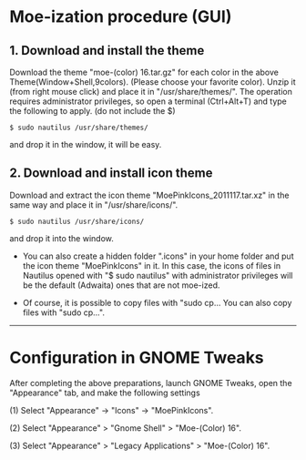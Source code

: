 # Moe-ization procedure (GUI)

## 1. Download and install the theme
Download the theme "moe-(color) 16.tar.gz" for each color in the above Theme(Window+Shell,9colors). (Please choose your favorite color). Unzip it (from right mouse click) and place it in "/usr/share/themes/". The operation requires administrator privileges, so open a terminal (Ctrl+Alt+T) and type the following to apply. (do not include the $)  

	$ sudo nautilus /usr/share/themes/ 

and drop it in the window, it will be easy.

## 2. Download and install icon theme

Download and extract the icon theme "MoePinkIcons_2011117.tar.xz" in the same way and place it in "/usr/share/icons/".  

	$ sudo nautilus /usr/share/icons/ 

and drop it into the window.

* You can also create a hidden folder ".icons" in your home folder and put the icon theme "MoePinkIcons" in it. 
In this case, the icons of files in Nautilus opened with "$ sudo nautilus" with administrator privileges will be the default (Adwaita) ones that are not moe-ized.

* Of course, it is possible to copy files with "sudo cp... You can also copy files with "sudo cp...".

---

# Configuration in GNOME Tweaks

After completing the above preparations, launch GNOME Tweaks, open the "Appearance" tab, and make the following settings 


(1) Select "Appearance" -> "Icons" -> "MoePinkIcons".

(2) Select "Appearance" > "Gnome Shell" > "Moe-(Color) 16".

(3) Select "Appearance" > "Legacy Applications" > "Moe-(Color) 16". 
